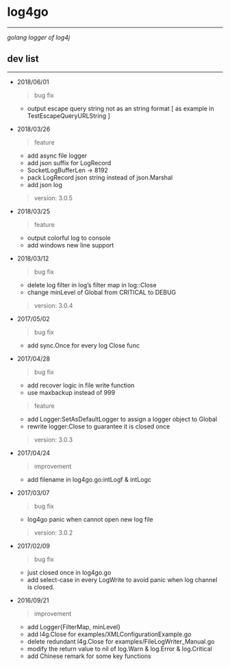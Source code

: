 # log4go #
---
*golang logger of log4j*

## dev list ##
---

- 2018/06/01
    > bug fix
    * output escape query string not as an string format [ as example in  TestEscapeQueryURLString ]

- 2018/03/26
    > feature
    * add async file logger
    * add json suffix for LogRecord
    * SocketLogBufferLen -> 8192
    * pack LogRecord json string instead of json.Marshal
    * add json log

    > version: 3.0.5

- 2018/03/25
    > feature
    * output colorful log to console
    * add windows new line support
    
- 2018/03/12
    > bug fix
    * delete log filter in log’s filter map in log::Close
    * change minLevel of Global from CRITICAL to DEBUG

    > version: 3.0.4

- 2017/05/02
    > bug fix
    * add sync.Once for every log Close func

- 2017/04/28
    > bug fix
    * add recover logic in file write function
    * use maxbackup instead of 999

    > feature
    * add Logger:SetAsDefaultLogger to assign a logger object to Global
    * rewrite logger:Close to guarantee it is closed once

    > version: 3.0.3

- 2017/04/24
    > improvement
    * add filename in log4go.go:intLogf & intLogc


- 2017/03/07
    > bug fix
	* log4go panic when cannot open new log file

    > version: 3.0.2

- 2017/02/09
    > bug fix
	* just closed once in log4go.go
    * add select-case in every LogWrite to avoid panic when log channel is closed.


- 2016/09/21
    > improvement
    * add Logger{FilterMap, minLevel}
    * add l4g.Close for examples/XMLConfigurationExample.go
    * delete redundant l4g.Close for examples/FileLogWriter_Manual.go
    * modify the return value to nil of log.Warn & log.Error & log.Critical
    * add Chinese remark for some key functions

